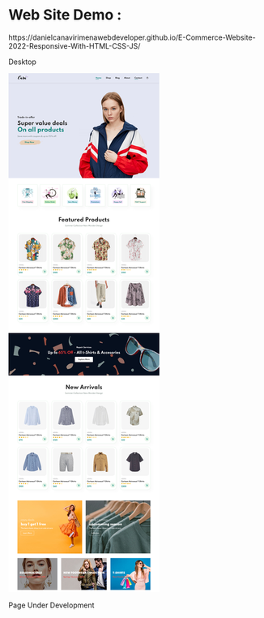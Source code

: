 <h1>Web Site Demo : </h1>

<p>https://danielcanavirimenawebdeveloper.github.io/E-Commerce-Website-2022-Responsive-With-HTML-CSS-JS/</p>

<p>Desktop</p>
<img src="img/imagen.png">

<!-- <p>Tablets</p>
<img src="images/imagen2.png">

<p>Phones</p>
<img src="images/imagen3.png"> -->

<p>Page Under Development</p>